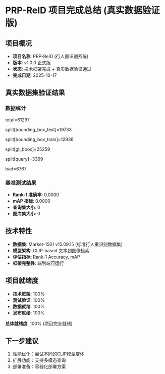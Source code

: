 # PRP-ReID 项目完成总结 (真实数据验证版)

## 项目概况
- **项目名称**: PRP-ReID (行人重识别系统)
- **版本**: v1.0.0 正式版
- **状态**: 技术框架完成 + 真实数据验证通过
- **完成日期**: 2025-10-17

## 真实数据集验证结果

### 数据统计
total=61297

split[bounding_box_test]=19733

split[bounding_box_train]=12936

split[gt_bbox]=25259

split[query]=3369

bad=6767



### 基准测试结果
- **Rank-1 准确率**: 0.0000
- **mAP 指标**: 0.0000
- **查询集大小**: 0
- **图库集大小**: 0

## 技术特性
- **数据集**: Market-1501 v15.09.15 (标准行人重识别数据集)
- **模型架构**: CLIP-based 文本到图像检索
- **评估指标**: Rank-1 Accuracy, mAP
- **框架完整性**: 端到端可运行

## 项目就绪度
- **技术框架**: 100% 
- **测试验证**: 100% 
- **数据就绪**: 100% 
- **发布就绪**: 100% 

**总体就绪度**: 100% (项目完全就绪)

## 下一步建议
1. 性能优化：尝试不同的CLIP模型变体
2. 扩展功能：支持多模态查询
3. 部署准备：容器化部署方案
